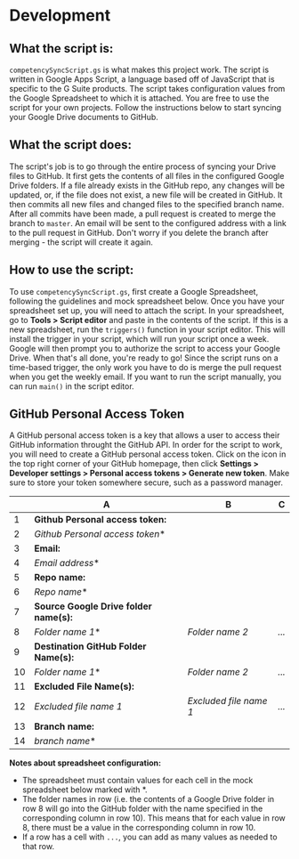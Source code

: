 # Development

## What the script is:
`competencySyncScript.gs` is what makes this project work. The script is written in Google Apps Script, a language based off of JavaScript that is specific to the G Suite products. The script takes configuration values from the Google Spreadsheet to which it is attached. You are free to use the script for your own projects. Follow the instructions below to start syncing your Google Drive documents to GitHub.

## What the script does:
The script's job is to go through the entire process of syncing your Drive files to GitHub. It first gets the contents of all files in the configured Google Drive folders. If a file already exists in the GitHub repo, any changes will be updated, or, if the file does not exist, a new file will be created in GitHub. It then commits all new files and changed files to the specified branch name. After all commits have been made, a pull request is created to merge the branch to `master`. An email will be sent to the configured address with a link to the pull request in GitHub. Don't worry if you delete the branch after merging - the script will create it again.

## How to use the script:
To use `competencySyncScript.gs`, first create a Google Spreadsheet, following the guidelines and mock spreadsheet below. Once you have your spreadsheet set up, you will need to attach the script. In your spreadsheet, go to <b>Tools > Script editor</b> and paste in the contents of the script. If this is a new spreadsheet, run the `triggers()` function in your script editor. This will install the trigger in your script, which will run your script once a week. Google will then prompt you to authorize the script to access your Google Drive. When that's all done, you're ready to go! Since the script runs on a time-based trigger, the only work you have to do is merge the pull request when you get the weekly email. If you want to run the script manually, you can run `main()` in the script editor.

## GitHub Personal Access Token
A GitHub personal access token is a key that allows a user to access their GitHub information throught the GitHub API. In order for the script to work, you will need to create a GitHub personal access token. Click on the icon in the top right corner of your GitHub homepage, then click <b>Settings > Developer settings > Personal access tokens > Generate new token</b>. Make sure to store your token somewhere secure, such as a password manager.

|    | A                                   | B                      | C           |
|----|-------------------------------------|------------------------|-------|
| 1  | <b>Github Personal access token:</b>       |                        |
| 2  | *Github Personal access token**      |                        |
| 3  | <b>Email:</b>                              |                        |
| 4  | *Email address**                     |                        |
| 5  | <b>Repo name:</b>                          |                        |
| 6  | *Repo name**                         |                        |
| 7  | <b>Source Google Drive folder name(s):</b> |                        |
| 8  | *Folder name 1**                     | *Folder name 2*        |    *...*    |
| 9  | <b>Destination GitHub Folder Name(s):</b>  |
| 10 | *Folder name 1**                     | *Folder name 2*        |    *...*    |
| 11 | <b>Excluded File Name(s):</b>              |
| 12 | *Excluded file name 1*              | *Excluded file name 1* |    *...*    |
| 13 | <b>Branch name:</b>                        |
| 14 | *branch name**                       |

<b>Notes about spreadsheet configuration:</b>
- The spreadsheet must contain values for each cell in the mock spreadsheet below marked with *.
- The folder names in row (i.e. the contents of a Google Drive folder in row 8 will go into the GitHub folder with the name specified in the corresponding column in row 10). This means that for each value in row 8, there must be a value in the corresponding column in row 10.
- If a row has a cell with `...`, you can add as many values as needed to that row.
